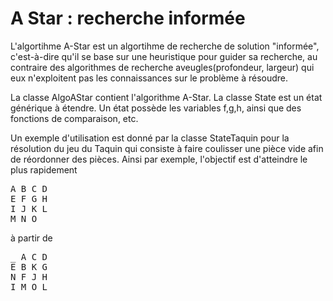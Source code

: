# A Star : recherche informée

L'algortihme A-Star est un algortihme de recherche de solution "informée", c'est-à-dire qu'il se base sur une heuristique pour guider sa recherche, au contraire des algorithmes de recherche aveugles(profondeur, largeur) qui eux n'exploitent pas les connaissances sur le problème à résoudre.

La classe AlgoAStar contient l'algorithme A-Star.
La classe State est un état générique à étendre. Un état possède les variables f,g,h, ainsi que des fonctions de comparaison, etc.

Un exemple d'utilisation est donné par la classe StateTaquin pour la résolution du jeu du Taquin qui consiste à faire coulisser une pièce vide afin de réordonner des pièces.
Ainsi par exemple, l'objectif est d'atteindre le plus rapidement
<pre>
A B C D
E F G H
I J K L
M N O _
</pre>

à partir de 
<pre>
_ A C D
E B K G
N F J H
I M O L
</pre>

